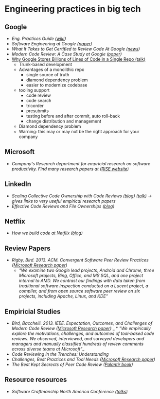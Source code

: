 # Engineering practices in big tech

## Google
* _Eng. Practices Guide ([wiki](https://google.github.io/eng-practices/))_
* _Software Engineering at Google ([paper](https://arxiv.org/pdf/1702.01715.pdf))_
* _What It Takes to Get Certified to Review Code At Google ([news](https://dev.to/pullrequest/getting-the-certification-to-review-code-at-google-55ng))_
* _Modern Code Review: A Case Study at Google ([paper](https://storage.googleapis.com/pub-tools-public-publication-data/pdf/80735342aebcbfc8af4878373f842c25323cb985.pdf))_
* <ins>Why Google Stores Billions of Lines of Code in a Single Repo ([talk](https://www.youtube.com/watch?v=W71BTkUbdqE))</ins>
   * Trunk-based development
   * Advantages of a monolithic repo
      * single source of truth
      * diamond dependency problem
      * easier to modernize codebase
   * tooling support
      * code review
      * code search
      * tricorder
      * presubmits
      * testing before and after commit, auto roll-back
      * change distribution and management
   * Diamond dependency problem
   * Warning: this may or may not be the right approach for your company
      

## Microsoft
* _Company's Research department for empricial research on software productivity. Find many research papers at ([RISE website](https://www.microsoft.com/en-us/research/group/research-software-engineering-rise/))_

## LinkedIn
* _Scaling Collective Code Ownership with Code Reviews ([blog](https://engineering.linkedin.com/blog/2018/06/scaling-collective-code-ownership-with-code-reviews)) ([talk](https://scna.softwarecraftsmanship.org/#7)) -> gives links to very useful empirical research papers_
* _Effective Code Reviews and File Ownerships ([blog](https://engineering.linkedin.com/blog/2016/01/effective-code-reviews-and-file-ownerships))_

## Netflix
* _How we build code at Netflix ([blog](https://medium.com/netflix-techblog/how-we-build-code-at-netflix-c5d9bd727f15))_

## Review Papers
* _Rigby, Bird. 2013. ACM. Convergent Software Peer Review Practices ([Microsoft Research paper](https://www.microsoft.com/en-us/research/publication/convergent-software-peer-review-practices/))_
    * *"We examine two Google lead projects, Android and Chrome, three Microsoft projects, Bing, Office, and MS SQL, and one project internal to AMD. We contrast our findings with data taken from traditional software inspection conducted on a Lucent project, a compiler, and from open source software peer review on six projects, including Apache, Linux, and KDE"*

## Empiricial Studies
* _Bird, Bacchelli. 2013. IEEE. Expectation, Outcomes, and Challenges of Modern Code Review ([Microsoft Research paper](https://www.microsoft.com/en-us/research/publication/expectations-outcomes-and-challenges-of-modern-code-review/))_
  _  * *"We empirically explore the motivations, challenges, and outcomes of tool-based code reviews. We observed, interviewed, and surveyed developers and managers and manually classified hundreds of review comments across diverse teams at Microsoft"*_
* _Code Reviewing in the Trenches: Understanding_
* _Challenges, Best Practices and Tool Needs ([Microsoft Research paper](https://www.microsoft.com/en-us/research/wp-content/uploads/2016/05/MS-Code-Review-Tech-Report-MSR-TR-2016-27.pdf))_
* _The Best Kept Secrects of Peer Code Review ([Palantir book](https://smartbear.com/resources/ebooks/best-kept-secrets-of-code-review/))_

## Resource resources
* _Software Craftmanship North America Conference ([talks](https://scna.softwarecraftsmanship.org/#7))_
